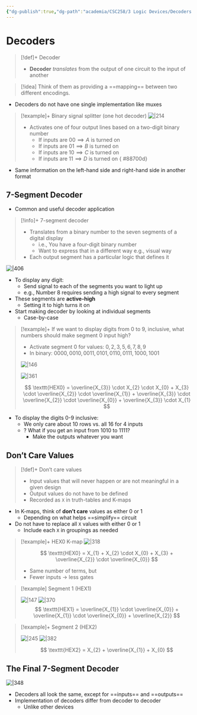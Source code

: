 ```yaml
---
{"dg-publish":true,"dg-path":"academia/CSC258/3 Logic Devices/Decoders.md","permalink":"/academia/csc-258/3-logic-devices/decoders/","tags":["cs","lecture","note","university"],"created":"2025-01-20T16:39:38.590-05:00","updated":"2025-03-03T13:28:28.167-05:00"}
---
```



# Decoders

> [!def]+ Decoder
> - **Decoder** *translates* from the output of one circuit to the input of another

> [!idea] Think of them as providing a ==mapping== between two different encodings.

- Decoders do not have one single implementation like muxes

> [!example]+ Binary signal splitter (one hot decoder)
> ![|214](https://i.imgur.com/OkFBcro.png)
> - Activates one of four output lines based on a two-digit binary number
>     - If inputs are $00 \implies A$ is turned on
>     - If inputs are $01 \implies B$ is turned on
>     - If inputs are $10 \implies C$ is turned on
>     - If inputs are $11 \implies D$ is turned on
{ #88700d}


- Same information on the left-hand side and right-hand side in another format

## 7-Segment Decoder

- Common and useful decoder application

> [!info]+ 7-segment decoder
> - Translates from a binary number to the seven segments of a digital display
>     - i.e., You have a four-digit binary number
>     - Want to express that in a different way e.g., visual way
> - Each output segment has a particular logic that defines it

![|406](https://i.imgur.com/WOEn73H.png)

- To display any digit:
    - Send signal to each of the segments you want to light up
    - e.g., Number 8 requires sending a high signal to every segment
- These segments are **active-high**
    - Setting it to high turns it on
- Start making decoder by looking at individual segments
    - Case-by-case

> [!example]+ If we want to display digits from 0 to 9, inclusive, what numbers should make segment 0 input high?
> - Activate segment 0 for values: $0, 2, 3, 5, 6, 7, 8, 9$
> - In binary: $0000, 0010, 0011, 0101, 0110, 0111, 1000, 1001$
>
> ![|146](https://i.imgur.com/NDA4MGg.png)
>
> ![|361](https://i.imgur.com/qp9rudz.png)
>
> $$
> \texttt{HEX0} = \overline{X_{3}} \cdot X_{2} \cdot X_{0} + X_{3} \cdot \overline{X_{2}} \cdot \overline{X_{1}} + \overline{X_{3}} \cdot \overline{X_{2}} \cdot \overline{X_{0}} + \overline{X_{3}} \cdot X_{1}
> $$

- To display the digits 0-9 inclusive:
    - We only care about 10 rows vs. all 16 for 4 inputs
    - ? What if you get an input from $1010$ to $1111$?
        - Make the outputs whatever you want

## Don’t Care Values

> [!def]+ Don’t care values
> - Input values that will never happen or are not meaningful in a given design
> - Output values do not have to be defined
> - Recorded as `X` in truth-tables and K-maps

- In K-maps, think of **don’t care** values as either 0 or 1
    - Depending on what helps ==simplify== circuit
- Do not have to replace all `X` values with either 0 or 1
    - Include each `X` in groupings as needed

> [!example]+ HEX0 K-map
> ![|318](https://i.imgur.com/12csyHq.png)
>
> $$
> \texttt{HEX0} = X_{1} + X_{2} \cdot X_{0} + X_{3} + \overline{X_{2}} \cdot \overline{X_{0}}
> $$
>
> - Same number of terms, but
> - Fewer inputs → less gates

> [!example] Segment 1 (HEX1)
>
> ![|147](https://i.imgur.com/bA41Qcq.png) ![|370](https://i.imgur.com/0ok95EJ.png)
>$$
> \texttt{HEX1} = \overline{X_{1}} \cdot \overline{X_{0}} + \overline{X_{1}} \cdot \overline{X_{0}} + \overline{X_{2}}
> $$

> [!example]+ Segment 2 (HEX2)
>
> ![|245](https://i.imgur.com/7CCP5G8.png) ![|382](https://i.imgur.com/Rjwjd2Q.png)
>
> $$
> \texttt{HEX2} = X_{2} + \overline{X_{1}} + X_{0}
> $$

## The Final 7-Segment Decoder

![|348](https://i.imgur.com/Yw7QuOs.png)

- Decoders all look the same, except for ==inputs== and ==outputs==
- Implementation of decoders differ from decoder to decoder
    - Unlike other devices
